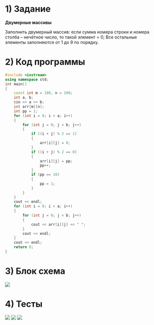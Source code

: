 # 1) Задание
**Двумерные массивы** 

Заполнить двумерный массив: если сумма номера строки и 
номера столба – нечётное число, то такой элемент = 0; 
Все остальные элементы заполняются от 1 до 9 по порядку.

# 2) Код программы

```cpp
#include <iostream>
using namespace std;
int main()
{
	const int m = 100, n = 100;
	int a, b;
	cin >> a >> b;
	int arr[m][n];
	int pp = 1;
	for (int i = 0; i < a; i++)
	{
		for (int j = 0; j < b; j++)
		{
			if ((i + j) % 2 == 1)
			{
				arr[i][j] = 0;
			}
			if ((i + j) % 2 == 0)
			{
				arr[i][j] = pp;
				pp++;
			}
			if (pp == 10)
			{
				pp = 1;
			}
		}
	}
	cout << endl;
	for (int i = 0; i < a; i++)
	{
		for (int j = 0; j < b; j++)
		{
			cout << arr[i][j] << " ";
		}
		cout << endl;
	}
	cout << endl;
	return 0;
}
```

# 3) Блок схема
<image src ="lab1.drawio.png">
  
# 4) Тесты
<image src ="test1_lab1_TDA.png">

<image src ="test2_lab1_TDA.png">

<image src ="test3_lab1_TDA.png">

